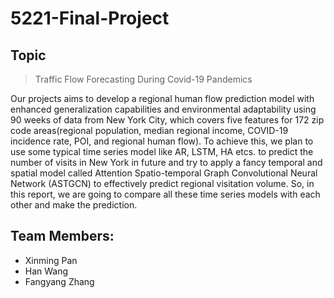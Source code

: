 # 5221-Final-Project

## Topic
> Traffic Flow Forecasting During Covid-19 Pandemics

Our projects aims to develop a regional human flow prediction model with enhanced generalization capabilities and environmental adaptability using 90 weeks of data from New York City, which covers five features for 172 zip code areas(regional population, median regional income, COVID-19 incidence rate, POI, and regional human flow). To achieve this, we plan to use some typical time series model like AR, LSTM, HA etcs. to predict the number of visits in New York in future and try to apply a fancy temporal and spatial model called  Attention Spatio-temporal Graph Convolutional Neural Network (ASTGCN) to effectively predict regional visitation volume. So, in this report, we are going to compare all these time series models with each other and make the prediction.



## Team Members:
- Xinming Pan 
- Han Wang
- Fangyang Zhang